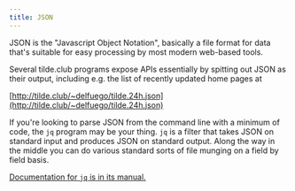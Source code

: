```yaml
---
title: JSON
---
```


JSON is the "Javascript Object Notation", basically a file format for
data that's suitable for easy processing by most modern web-based tools.

Several tilde.club programs expose APIs essentially by spitting out
JSON as their output, including e.g. the list of recently updated home
pages at

[http://tilde.club/~delfuego/tilde.24h.json](http://tilde.club/~delfuego/tilde.24h.json)

If you're looking to parse JSON from the command line with a minimum of
code, the `jq` program may be your thing. `jq` is a filter that takes
JSON on standard input and produces JSON on standard output. Along the
way in the middle you can do various standard sorts of file munging on
a field by field basis.

[Documentation for `jq` is in its manual.](http://stedolan.github.io/jq/manual/) 
